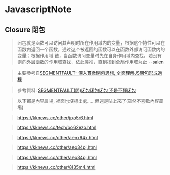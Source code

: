 # JavascriptNote

## Closure 閉包


>闭包就是函数可以访问其声明时所在作用域内的变量，根据这个特性可以在函数内返回一个函数，通过这个被返回的函数可以在函数外部访问函数内的变量；根据作用域
>链，当函数访问变量时先在自身作用域内查找，若没有则向外层函数的作用域查找，依此类推，直到找到全局作用域为止 --[salen](https://segmentfault.com/u/salen)







>主要參考自[SEGMENTFAULT- 深入貫徹閉包思想, 全面理解JS閉包形成過程](https://segmentfault.com/a/1190000009886713)

>參考資料: [SEGMENTFAULT(問)闭包闭包闭包 还是不懂闭包](https://segmentfault.com/q/1010000009338129)

>以下都是內容農場, 裡面也沒標出處......但還是貼上來了(雖然不喜歡內容農場)

>https://kknews.cc/other/jpo5r6.html

>https://kknews.cc/tech/bo62ezo.html

>https://kknews.cc/other/aenx94x.html

>https://kknews.cc/other/aeo34pj.html

>https://kknews.cc/other/aeo34pj.html

>https://kknews.cc/other/8l35m4.html
